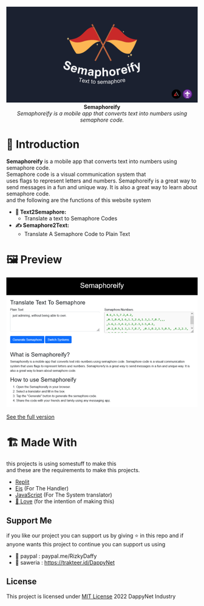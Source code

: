 
<p align="center">
  <img src="https://github.com/Dappy-Net/Semaphoreify/blob/main/assets/Text%20to%20semaphore.png"> <br>
  <b>Semaphoreify</b> <br>
  <i>Semaphoreify is a mobile app that converts text into numbers using semaphore code.</i>
</p>

# 🚩 Introduction

<p><b>Semaphoreify</b> is a mobile app that converts text into numbers using semaphore code.<br>
Semaphore code is a visual communication system that<br> uses flags to represent letters and numbers.
Semaphoreify is a great way to send messages in a fun and unique way. It is also a great way to learn about semaphore code.<br>
and the following are the functions of this website system</p>


* **🎌 Text2Semaphore:**
  * Translate a text to Semaphore Codes
* **✍ Semaphore2Text:**
  * Translate A Semaphore Code to Plain Text

# 🖼 Preview

<img src="https://github.com/Dappy-Net/Semaphoreify/blob/main/assets/demos.png"> <br>

[See the full version](https://semaphoreify.gwryzen.repl.co)
<br>

# 🏗 Made With
this projects is using somestuff to make this<br>
and these are the requirements to make this projects.
- [Replit](https://replit.com/@GwRyzen/Semaphoreify)
 - [Ejs](https://ejs.co/) (For The Handler)
 - [JavaScript](https://www.javascript.com/) (For The System translator)
 - [💖 Love](https://www.paypal.com/paypalme/RizkyDaffy) (for the intention of making this)

## Support Me 
if you like our project you can support us by giving ⭐ in this repo
and if anyone wants this project to continue you can support us using
- 👝 paypal : paypal.me/RizkyDaffy
- 🤑 saweria : https://trakteer.id/DappyNet


## License
This project is licensed under [MIT License](https://github.com/Dappy-Net/Semaphoreify/blob/main/LICENSE) 2022 DappyNet Industry

